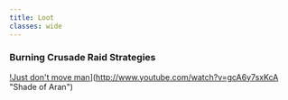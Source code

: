 ```yaml
---
title: Loot
classes: wide
---
```

### Burning Crusade Raid Strategies

[!Just don't move man](http://img.youtube.com/vi/gcA6y7sxKcA/0.jpg)](http://www.youtube.com/watch?v=gcA6y7sxKcA "Shade of Aran")
